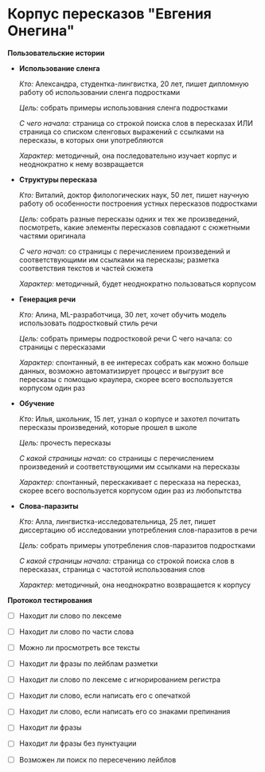 # Корпус пересказов "Евгения Онегина"
**Пользовательские истории**

* **Использование сленга**

    *Кто:* Александра, студентка-лингвистка, 20 лет, пишет дипломную работу об использовании сленга подростками

    *Цель:* собрать примеры использования сленга подростками

    *С чего начала:* страница со строкой поиска слов в пересказах ИЛИ страница со списком сленговых выражений с ссылками на пересказы, в которых они употребляются

    *Характер:* методичный, она последовательно изучает корпус и неоднократно к нему возвращается
 

* **Структуры пересказа**

    *Кто:* Виталий, доктор филологических наук, 50 лет, пишет научную работу об особенности построения устных пересказов подростками

    *Цель:* собрать разные пересказы одних и тех же произведений, посмотреть, какие элементы пересказов совпадают с сюжетными частями оригинала

    *С чего начал:* со страницы с перечислением произведений и соответствующими им ссылками на пересказы; разметка соответствия текстов и частей сюжета

    *Характер:* методичный, будет неоднократно пользоваться корпусом
    

* **Генерация речи**

    *Кто:* Алина, ML-разработчица, 30 лет, хочет обучить модель использовать подростковый стиль речи

    *Цель:* собрать примеры подростковой речи
    С чего начала: со страницы с пересказами

    *Характер:* спонтанный, в ее интересах собрать как можно больше данных, возможно автоматизирует процесс и выгрузит все пересказы с помощью краулера, скорее всего воспользуется корпусом один раз
    

* **Обучение**

    *Кто:* Илья, школьник, 15 лет, узнал о корпусе и захотел почитать пересказы произведений, которые прошел в школе

    *Цель:* прочесть пересказы

    *С какой страницы начал:* со страницы с перечислением произведений и соответствующими им ссылками на пересказы

    *Характер:* спонтанный, перескакивает с пересказа на пересказ, скорее всего воспользуется корпусом один раз из любопытства
    

* **Слова-паразиты**

    *Кто:* Алла, лингвистка-исследовательница, 25 лет, пишет диссертацию об исследовании употребления слов-паразитов в речи

    *Цель:* собрать примеры употребления слов-паразитов подростками

    *С какой страницы начала:* страница со строкой поиска слов в пересказах, страница с частотой использования слов

    *Характер:* методичный, она неоднократно возвращается к корпусу



**Протокол тестирования**

- [ ] Находит ли слово по лексеме
- [ ] Находит ли слово по части слова
- [ ] Можно ли просмотреть все тексты
- [ ] Находит ли фразы по лейблам разметки
- [ ] Находит ли слово по лексеме с игнорированием регистра
- [ ] Находит ли слово, если написать его с опечаткой
- [ ] Находит ли слово, если написать его со знаками препинания
- [ ] Находит ли фразы
- [ ] Находит ли фразы без пунктуации
- [ ] Возможен ли поиск по пересечению лейблов


